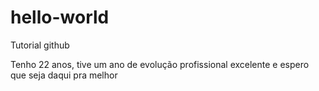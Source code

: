 # hello-world
Tutorial github

Tenho 22 anos, tive um ano de evolução profissional excelente e espero que seja daqui pra melhor
